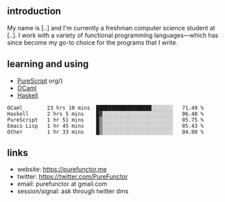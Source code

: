## introduction
My name is [..] and I'm currently a freshman computer science student at
[..]. I work with a variety of functional programming languages—which
has since become my go-to choice for the programs that I write.

## learning and using
* [PureScript](https://www.purescript.org/)
org/)
* [OCaml](https://ocaml.org/)
* [Haskell](https://www.haskell.org/)

<!--START_SECTION:waka-->
```text
OCaml        23 hrs 10 mins  ██████████████████░░░░░░░   71.49 % 
Haskell      2 hrs 5 mins    █▓░░░░░░░░░░░░░░░░░░░░░░░   06.48 % 
PureScript   1 hr 51 mins    █▒░░░░░░░░░░░░░░░░░░░░░░░   05.75 % 
Emacs Lisp   1 hr 45 mins    █▒░░░░░░░░░░░░░░░░░░░░░░░   05.43 % 
Other        1 hr 33 mins    █▒░░░░░░░░░░░░░░░░░░░░░░░   04.80 % 
```
<!--END_SECTION:waka-->

## links
+ website: https://purefunctor.me
+ twitter: https://twitter.com/PureFunctor
+ email: purefunctor at gmail.com
+ session/signal: ask through twitter dms
